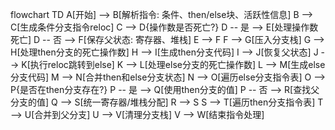 flowchart TD
    A[开始] --> B[解析指令: 条件、then/else块、活跃性信息]
    B --> C[生成条件分支指令reloc]
    C --> D{操作数是否死亡?}
    D -- 是 --> E[处理操作数死亡]
    D -- 否 --> F[保存父状态: 寄存器、堆栈]
    E --> F
    F --> G[压入分支栈]
    G --> H[处理then分支的死亡操作数]
    H --> I[生成then分支代码]
    I --> J[恢复父状态]
    J --> K[执行reloc跳转到else]
    K --> L[处理else分支的死亡操作数]
    L --> M[生成else分支代码]
    M --> N[合并then和else分支状态]
    N --> O[遍历else分支指令表]
    O --> P{是否在then分支存在?}
    P -- 是 --> Q[使用then分支的值]
    P -- 否 --> R[查找父分支的值]
    Q --> S[统一寄存器/堆栈分配]
    R --> S
    S --> T[遍历then分支指令表]
    T --> U[合并到父分支]
    U --> V[清理分支栈]
    V --> W[结束指令处理]
